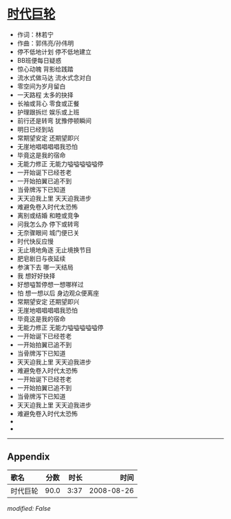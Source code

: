 # [时代巨轮](https://music.163.com/song?id=64977)

* 作词：林若宁
* 作曲：郭伟亮/孙伟明
* 停不低地计划 停不低地建立
* BB班便每日疑惑
* 惊心动魄 背影给践踏
* 流水式做马达 流水式念对白
* 零空间为岁月留白
* 一天路程 太多的抉择
* 长袖或背心 零食或正餐
* 护理跟拆烂 娱乐或上班
* 前行还是转弯 犹豫停顿瞬间
* 明日已经到站
* 常期望安定 还期望即兴
* 无崖地唱唱唱唱我恐怕
* 毕竟这是我的宿命
* 无能力修正 无能力嗌嗌嗌嗌嗌停
* 一开始诞下已经苍老
* 一开始拍翼已追不到
* 当骨牌泻下已知道
* 天天迫我上里 天天迫我进步
* 难避免卷入时代太恐怖
* 离别或结婚 和睦或竞争
* 问我怎么办 停下或转弯
* 无奈骤眼间 城门便已关
* 时代快反应慢
* 无止境地角逐 无止境换节目
* 肥皂剧日与夜延续
* 参演下去 哪一天结局
* 我 想好好抉择
* 好想嗌暂停想一想哪样过
* 怕 想一想以后 身边观众便离座
* 常期望安定 还期望即兴
* 无崖地唱唱唱唱我恐怕
* 毕竟这是我的宿命
* 无能力修正 无能力嗌嗌嗌嗌嗌停
* 一开始诞下已经苍老
* 一开始拍翼已追不到
* 当骨牌泻下已知道
* 天天迫我上里 天天迫我进步
* 难避免卷入时代太恐怖
* 一开始诞下已经苍老
* 一开始拍翼已追不到
* 当骨牌泻下已知道
* 天天迫我上里 天天迫我进步
* 难避免卷入时代太恐怖
* 
* 


---

## Appendix

|歌名|分数|时长|时间|
|:---|:---:|---:|---:|
|时代巨轮|90.0|3:37|2008-08-26

*modified: False*